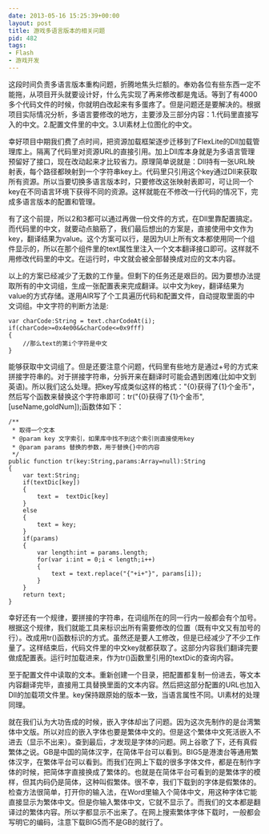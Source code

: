 ```yaml
---
date: 2013-05-16 15:25:39+00:00
layout: post
title: 游戏多语言版本的相关问题
pid: 482
tags:
- Flash
- 游戏开发
---
```


这段时间负责多语言版本重构问题，折腾地焦头烂额的。奉劝各位有些东西一定不能拖，从项目开头就要设计好，什么先实现了再来修改都是鬼话。等到了有4000多个代码文件的时候，你就明白改起来有多蛋疼了。但是问题还是要解决的。根据项目实际情况分析，多语言要修改的地方，主要涉及三部分内容：1.代码里直接写入的中文。2.配置文件里的中文。3.UI素材上位图化的中文。

幸好项目中期我们费了点时间，把资源加载框架逐步迁移到了FlexLite的Dll加载管理库上。隔离了代码里对资源URL的直接引用。加上Dll库本身就是为多语言管理预留好了接口，现在改动起来才比较省力。原理简单说就是：Dll持有一张URL映射表，每个路径都映射到一个字符串key上。代码里只引用这个key通过Dll来获取所有资源。所以当要切换多语言版本时，只要修改这张映射表即可，可让同一个key在不同语言环境下获得不同的资源。这样就能在不修改一行代码的情况下，完成多语言版本的配置和管理。

有了这个前提，所以2和3都可以通过再做一份文件的方式，在Dll里靠配置搞定。而代码里的中文，就要动点脑筋了，我们最后想出的方案是，直接使用中文作为key，翻译结果为value。这个方案可以行，是因为UI上所有文本都使用同一个组件显示的，所以在那个组件里的text属性里注入一个文本翻译接口即可。这样就不用修改代码里的中文。在运行时，中文就会被全部替换成对应的文本内容。

以上的方案已经减少了无数的工作量。但剩下的任务还是艰巨的。因为要想办法提取所有的中文词组，生成一张配置表来完成翻译。以中文为key，翻译结果为value的方式存储。遂用AIR写了个工具遍历代码和配置文件，自动提取里面的中文词组。中文字符的判断方法是:

    
    
    var charCode:String = text.charCodeAt(i);
    if(charCode>=0x4e00&&charCode<=0x9fff)
    {
    	//那么text的第i个字符是中文
    }
    


能够获取中文词组了。但是还要注意个问题，代码里有些地方是通过+号的方式来拼接字符串的。对于拼接字符串，分拆开来在翻译时可能会遇到困难(比如中文到英语)。所以我们这么处理。把key写成类似这样的格式："{0}获得了{1}个金币"，然后写个函数来替换这个字符串即可：tr("{0}获得了{1}个金币",[useName,goldNum]);函数体如下：

    
    
    /**
     * 取得一个文本
     * @param key 文字索引，如果库中找不到这个索引则直接使用key
     * @param params 替换的参数，用于替换{}中的内容
     */
    public function tr(key:String,params:Array=null):String
    {
    	var text:String;
    	if(textDic[key])
    	{
    		text =  textDic[key]
    	}
    	else
    	{
    		text = key;
    	}
    	if(params)	
    	{
    		var length:int = params.length;
    		for(var i:int = 0;i < length;i++)	
    		{
    			text = text.replace("{"+i+"}", params[i]);
    		}
    	}
    	return text;
    }
    


幸好还有一个规律，要拼接的字符串，在词组所在的同一行内一般都会有个加号。根据这个规律，我们就能工具来标识出所有需要修改的位置（既有中文又有加号的行）。改成用tr()函数标识的方式。虽然还是要人工修改，但是已经减少了不少工作量了。这样结束后，代码文件里的中文key就都获取了。这部分内容我们翻译完要做成配置表。运行时加载进来，作为tr()函数里引用的textDic的查询内容。

至于配置文件中读取的文本。重新创建一个目录，把配置都复制一份进去，等文本内容翻译完毕，直接用工具替换里面的文本内容。然后把这部分配置的URL也加入Dll的加载项文件里。key保持跟原始的版本一致，当语言属性不同。UI素材的处理同理。

就在我们认为大功告成的时候，嵌入字体却出了问题。因为这次先制作的是台湾繁体中文版。所以对应的嵌入字体也要是繁体中文的。但是这个繁体中文死活嵌入不进去（显示不出来）。查到最后，才发现是字体的问题。网上谷歌了下，还有真假繁体之说。GB是中国的简体汉字，在简体平台可以看到。BIG5是港澳台等通用繁体汉字，在繁体平台可以看到。而我们在网上下载的很多字体文件，都是在制作字体的时候，把简体字直接换成了繁体的。也就是在简体平台可看到的是繁体字的模样，但其内码仍是简体，这种叫假繁体。很不幸，我们下载到的字体是假繁体的。检查方法很简单，打开你的输入法，在Word里输入个简体中文，用这种字体它能直接显示为繁体中文。但是你输入繁体中文，它就不显示了。而我们的文本都是翻译过的繁体内容。所以字都显示不出来了。在网上搜索繁体字体下载时，一般都会写明它的编码，注意下载BIG5而不是GB的就行了。
